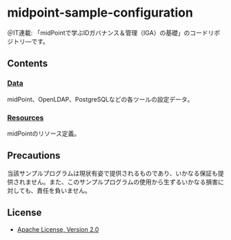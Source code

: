 # midpoint-sample-configuration

＠IT連載: 「midPointで学ぶIDガバナンス＆管理（IGA）の基礎」のコードリポジトリ―です。

## Contents

### [Data](data)

midPoint、OpenLDAP、PostgreSQLなどの各ツールの設定データ。

### [Resources](resources)

midPointのリソース定義。

## Precautions

当該サンプルプログラムは現状有姿で提供されるものであり、いかなる保証も提供されません。また、このサンプルプログラムの使用から生ずるいかなる損害に対しても、責任を負いません。

## License

* [Apache License, Version 2.0](https://www.apache.org/licenses/LICENSE-2.0)